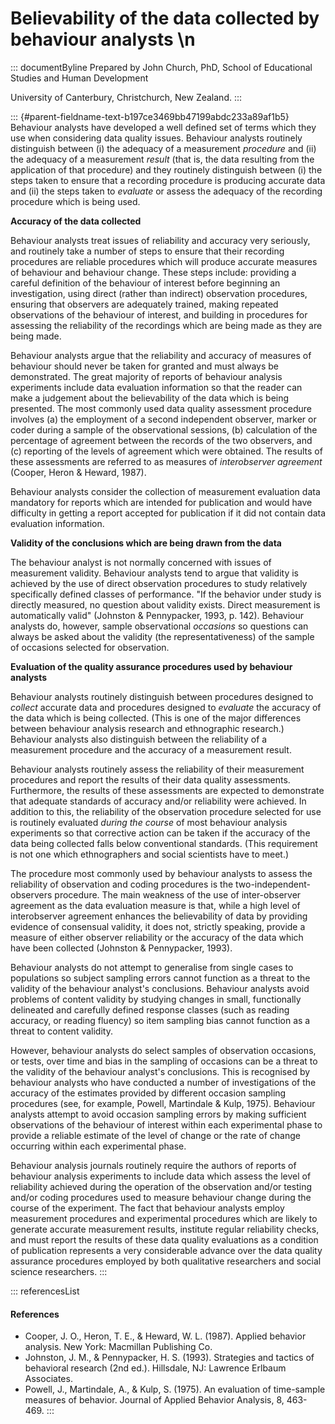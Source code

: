 # Believability of the data collected by behaviour analysts \n

::: documentByline
Prepared by John Church, PhD, School of Educational Studies and Human
Development

University of Canterbury, Christchurch, New Zealand.
:::

::: {#parent-fieldname-text-b197ce3469bb47199abdc233a89af1b5}
Behaviour analysts have developed a well defined set of terms which they
use when considering data quality issues. Behaviour analysts routinely
distinguish between (i) the adequacy of a measurement *procedure* and
(ii) the adequacy of a measurement *result* (that is, the data resulting
from the application of that procedure) and they routinely distinguish
between (i) the steps taken to ensure that a recording procedure is
producing accurate data and (ii) the steps taken to *evaluate* or assess
the adequacy of the recording procedure which is being used.

**Accuracy of the data collected**

Behaviour analysts treat issues of reliability and accuracy very
seriously, and routinely take a number of steps to ensure that their
recording procedures are reliable procedures which will produce accurate
measures of behaviour and behaviour change. These steps include:
providing a careful definition of the behaviour of interest before
beginning an investigation, using direct (rather than indirect)
observation procedures, ensuring that observers are adequately trained,
making repeated observations of the behaviour of interest, and building
in procedures for assessing the reliability of the recordings which are
being made as they are being made.

Behaviour analysts argue that the reliability and accuracy of measures
of behaviour should never be taken for granted and must always be
demonstrated. The great majority of reports of behaviour analysis
experiments include data evaluation information so that the reader can
make a judgement about the believability of the data which is being
presented. The most commonly used data quality assessment procedure
involves (a) the employment of a second independent observer, marker or
coder during a sample of the observational sessions, (b) calculation of
the percentage of agreement between the records of the two observers,
and (c) reporting of the levels of agreement which were obtained. The
results of these assessments are referred to as measures of
*interobserver agreement* (Cooper, Heron & Heward, 1987).

Behaviour analysts consider the collection of measurement evaluation
data mandatory for reports which are intended for publication and would
have difficulty in getting a report accepted for publication if it did
not contain data evaluation information.

**Validity of the conclusions which are being drawn from the data**

The behaviour analyst is not normally concerned with issues of
measurement validity. Behaviour analysts tend to argue that validity is
achieved by the use of direct observation procedures to study relatively
specifically defined classes of performance. "If the behavior under
study is directly measured, no question about validity exists. Direct
measurement is automatically valid" (Johnston & Pennypacker, 1993, p.
142). Behaviour analysts do, however, sample observational *occasions*
so questions can always be asked about the validity (the
representativeness) of the sample of occasions selected for observation.

**Evaluation of the quality assurance procedures used by behaviour
analysts**

Behaviour analysts routinely distinguish between procedures designed to
*collect* accurate data and procedures designed to *evaluate* the
accuracy of the data which is being collected. (This is one of the major
differences between behaviour analysis research and ethnographic
research.) Behaviour analysts also distinguish between the reliability
of a measurement procedure and the accuracy of a measurement result.

Behaviour analysts routinely assess the reliability of their measurement
procedures and report the results of their data quality assessments.
Furthermore, the results of these assessments are expected to
demonstrate that adequate standards of accuracy and/or reliability were
achieved. In addition to this, the reliability of the observation
procedure selected for use is routinely evaluated *during the course* of
most behaviour analysis experiments so that corrective action can be
taken if the accuracy of the data being collected falls below
conventional standards. (This requirement is not one which ethnographers
and social scientists have to meet.)

The procedure most commonly used by behaviour analysts to assess the
reliability of observation and coding procedures is the
two-independent-observers procedure. The main weakness of the use of
inter-observer agreement as the data evaluation measure is that, while a
high level of interobserver agreement enhances the believability of data
by providing evidence of consensual validity, it does not, strictly
speaking, provide a measure of either observer reliability or the
accuracy of the data which have been collected (Johnston & Pennypacker,
1993).

Behaviour analysts do not attempt to generalise from single cases to
populations so subject sampling errors cannot function as a threat to
the validity of the behaviour analyst\'s conclusions. Behaviour analysts
avoid problems of content validity by studying changes in small,
functionally delineated and carefully defined response classes (such as
reading accuracy, or reading fluency) so item sampling bias cannot
function as a threat to content validity.

However, behaviour analysts do select samples of observation occasions,
or tests, over time and bias in the sampling of occasions can be a
threat to the validity of the behaviour analyst\'s conclusions. This is
recognised by behaviour analysts who have conducted a number of
investigations of the accuracy of the estimates provided by different
occasion sampling procedures (see, for example, Powell, Martindale &
Kulp, 1975). Behaviour analysts attempt to avoid occasion sampling
errors by making sufficient observations of the behaviour of interest
within each experimental phase to provide a reliable estimate of the
level of change or the rate of change occurring within each experimental
phase.

Behaviour analysis journals routinely require the authors of reports of
behaviour analysis experiments to include data which assess the level of
reliability achieved during the operation of the observation and/or
testing and/or coding procedures used to measure behaviour change during
the course of the experiment. The fact that behaviour analysts employ
measurement procedures and experimental procedures which are likely to
generate accurate measurement results, institute regular reliability
checks, and must report the results of these data quality evaluations as
a condition of publication represents a very considerable advance over
the data quality assurance procedures employed by both qualitative
researchers and social science researchers.
:::

::: referencesList
#### References

-   Cooper, J. O., Heron, T. E., & Heward, W. L. (1987). Applied
    behavior analysis. New York: Macmillan Publishing Co.
-   Johnston, J. M., & Pennypacker, H. S. (1993). Strategies and tactics
    of behavioral research (2nd ed.). Hillsdale, NJ: Lawrence Erlbaum
    Associates.
-   Powell, J., Martindale, A., & Kulp, S. (1975). An evaluation of
    time-sample measures of behavior. Journal of Applied Behavior
    Analysis, 8, 463-469.
:::
